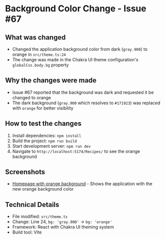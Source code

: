 # Background Color Change - Issue #67

## What was changed
- Changed the application background color from dark (`gray.900`) to orange in `src/theme.ts:24`
- The change was made in the Chakra UI theme configuration's `globalCss.body.bg` property

## Why the changes were made
- Issue #67 reported that the background was dark and requested it be changed to orange
- The dark background (`gray.900` which resolves to `#171923`) was replaced with `orange` for better visibility

## How to test the changes
1. Install dependencies: `npm install`
2. Build the project: `npm run build`
3. Start development server: `npm run dev`
4. Navigate to `http://localhost:5174/Recipes/` to see the orange background

## Screenshots
- [Homepage with orange background](./homepage-with-orange-background.png) - Shows the application with the new orange background color

## Technical Details
- File modified: `src/theme.ts`
- Change: Line 24, `bg: 'gray.900'` → `bg: 'orange'`
- Framework: React with Chakra UI theming system
- Build tool: Vite